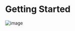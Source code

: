 # Getting Started 
![image](https://user-images.githubusercontent.com/72303033/120061825-97314b80-c07c-11eb-8ee7-4b1762e9b9ba.png)


